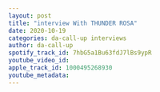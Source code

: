 ```yaml
---
layout: post
title: "interview With THUNDER ROSA"
date: 2020-10-19
categories: da-call-up interviews
author: da-call-up
spotify_track_id: 7hbG5a1Bu63fdJ7lBs9ypR
youtube_video_id: 
apple_track_id: 1000495268930
youtube_metadata: 
---
```

